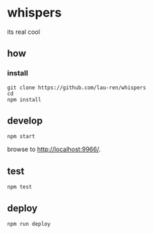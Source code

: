 
# whispers

its real cool

## how

### install

```
git clone https://github.com/lau-ren/whispers
cd 
npm install
```

## develop

```
npm start
```

browse to <http://localhost:9966/>.

## test

```
npm test
```

## deploy

```
npm run deploy
```

